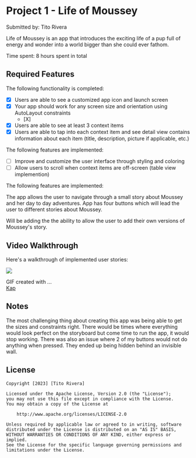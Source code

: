 # Project 1 - Life of Moussey

Submitted by: Tito Rivera

Life of Moussey is an app that introduces the exciting life of a pup full of energy and wonder into a world bigger than she could ever fathom. 

Time spent: 8 hours spent in total

## Required Features

The following functionality is completed:

- [X] Users are able to see a customized app icon and launch screen
- [X] Your app should work for any screen size and orientation using AutoLayout constraints
  - [X] 
- [X] Users are able to see at least 3 context items
- [X] Users are able to tap into each context item and see detail view contains information about each item (title, description, picture if applicable, etc.)
 
The following features are implemented:

- [ ] Improve and customize the user interface through styling and coloring
- [ ] Allow users to scroll when context items are off-screen (table view implemention)

The following features are implemented:

The app allows the user to navigate through a small story about Moussey and her day to day adventures. App has four buttons which will lead the user to different stories about Moussey.

Will be adding the the ability to allow the user to add their own versions of Moussey's story.

## Video Walkthrough

Here's a walkthrough of implemented user stories:

![](http://i.imgur.com/5pFDFcl.gif)


GIF created with ...  
[Kap](https://getkap.co/)

## Notes

The most challenging thing about creating this app was being able to get the sizes and constraints right. There would be times where everything would look perfect on the storyboard but come time to run the app, it would stop working. There was also an issue where 2 of my buttons would not do anything when pressed. They ended up being hidden behind an invisible wall.

## License

    Copyright [2023] [Tito Rivera]

    Licensed under the Apache License, Version 2.0 (the "License");
    you may not use this file except in compliance with the License.
    You may obtain a copy of the License at

        http://www.apache.org/licenses/LICENSE-2.0

    Unless required by applicable law or agreed to in writing, software
    distributed under the License is distributed on an "AS IS" BASIS,
    WITHOUT WARRANTIES OR CONDITIONS OF ANY KIND, either express or implied.
    See the License for the specific language governing permissions and
    limitations under the License.
